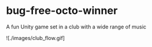 # bug-free-octo-winner
A fun Unity game set in a club with a wide range of music


![./images/club_flow.gif]
